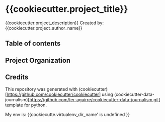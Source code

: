 # {{cookiecutter.project_title}}
{{cookiecutter.project_description}}
Created by: {{cookiecutter.project_author_name}}

## Table of contents

## Project Organization

## Credits
This repository was generated with (cookiecutter)[https://github.com/cookiecutter/cookiecutter] using (cookiecutter-data-journalism)[https://github.com/fer-aguirre/cookiecutter-data-journalism.git] template for python.

My env is: {{cookiecutte.virtualenv_dir_name' is undefined
}}